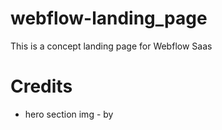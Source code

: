 # webflow-landing_page
This is a concept landing page for Webflow Saas

# Credits

- hero section img - by 


